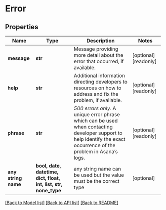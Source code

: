 # Error


## Properties
Name | Type | Description | Notes
------------ | ------------- | ------------- | -------------
**message** | **str** | Message providing more detail about the error that occurred, if available. | [optional] [readonly] 
**help** | **str** | Additional information directing developers to resources on how to address and fix the problem, if available. | [optional] [readonly] 
**phrase** | **str** | *500 errors only*. A unique error phrase which can be used when contacting developer support to help identify the exact occurrence of the problem in Asana’s logs. | [optional] [readonly] 
**any string name** | **bool, date, datetime, dict, float, int, list, str, none_type** | any string name can be used but the value must be the correct type | [optional]

[[Back to Model list]](../README.md#documentation-for-models) [[Back to API list]](../README.md#documentation-for-api-endpoints) [[Back to README]](../README.md)


